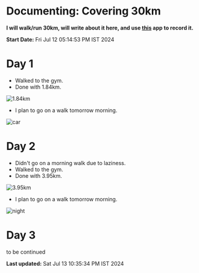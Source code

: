 # Documenting: Covering 30km

**I will walk/run 30km, will write about it here, and use [this](https://www.runtastic.com/) app to record it.**

**Start Date:** Fri Jul 12 05:14:53 PM IST 2024

# Day 1

- Walked to the gym.
- Done with 1.84km.

![1.84km](https://cdn.discordapp.com/attachments/1238155392702484543/1261350392562712727/image.png?ex=6692a398&is=66915218&hm=ab77a7c7ec8d4bc30e71e0c06d9aec2d92cf8bca37dc89ee78e678b909d4c088&)

- I plan to go on a walk tomorrow morning.


![car](https://cdn.discordapp.com/attachments/1238155392702484543/1261350782406496256/image.png?ex=6692a3f5&is=66915275&hm=776177f19aa571dd2094937548d4d6ecfa7de7a8981267b8c7a3c409b558fccc&)

# Day 2

- Didn't go on a morning walk due to laziness.
- Walked to the gym.
- Done with 3.95km.

![3.95km](https://cdn.discordapp.com/attachments/1238155392702484543/1261729768416608367/image.png?ex=669404ea&is=6692b36a&hm=7983bb8aaddc2d3ec124e824aa484f4cab283680519653de345930aca0bcfcac&)

- I plan to go on a walk tomorrow morning.

![night](https://cdn.discordapp.com/attachments/1238155392702484543/1261730043445641286/image.png?ex=6694052c&is=6692b3ac&hm=8fca8cb11769d76f43229cbcb9a36d79ff4a598f8c17dbc803e20ea160535a22&)

# Day 3

to be continued

**Last updated:** Sat Jul 13 10:35:34 PM IST 2024 